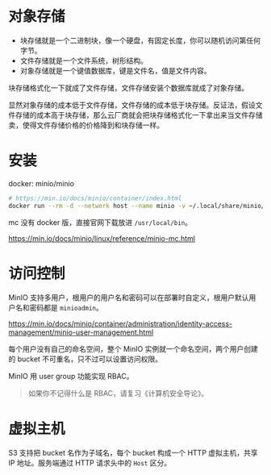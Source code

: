# 对象存储

- 块存储就是一个二进制块，像一个硬盘，有固定长度，你可以随机访问第任何字节。
- 文件存储就是一个文件系统，树形结构。
- 对象存储就是一个键值数据库，键是文件名，值是文件内容。

块存储格式化一下就成了文件存储，文件存储安装个数据库就成了对象存储。

显然对象存储的成本低于文件存储，文件存储的成本低于块存储。反证法，假设文件存储的成本高于块存储，那么云厂商就会把块存储格式化一下拿出来当文件存储卖，使得文件存储价格的价格降到和块存储一样。

# 安装

docker: minio/minio

```bash
# https://min.io/docs/minio/container/index.html
docker run --rm -d --network host --name minio -v ~/.local/share/minio/data:/data minio/minio server /data --console-address :9090
```

mc 没有 docker 版，直接官网下载放进 `/usr/local/bin`。

<https://min.io/docs/minio/linux/reference/minio-mc.html>

# 访问控制

MinIO 支持多用户，根用户的用户名和密码可以在部署时自定义，根用户默认用户名和密码都是 `minioadmin`。

<https://min.io/docs/minio/container/administration/identity-access-management/minio-user-management.html>

每个用户没有自己的命名空间，整个 MinIO 实例就一个命名空间，两个用户创建的 bucket 不可重名，只不过可以设置访问权限。

MinIO 用 user group 功能实现 RBAC。

> 如果你不记得什么是 RBAC，请复习《计算机安全导论》。

# 虚拟主机

S3 支持把 bucket 名作为子域名，每个 bucket 构成一个 HTTP 虚拟主机，共享 IP 地址。服务端通过 HTTP 请求头中的 `Host` 区分。
